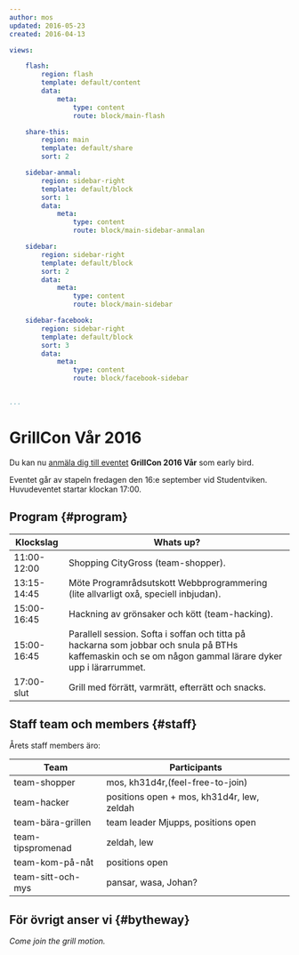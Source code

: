 ```yaml
---
author: mos
updated: 2016-05-23
created: 2016-04-13

views:

    flash:
        region: flash
        template: default/content
        data:
            meta:
                type: content
                route: block/main-flash

    share-this:
        region: main
        template: default/share
        sort: 2

    sidebar-anmal:
        region: sidebar-right
        template: default/block
        sort: 1
        data:
            meta:
                type: content
                route: block/main-sidebar-anmalan

    sidebar:
        region: sidebar-right
        template: default/block
        sort: 2
        data:
            meta:
                type: content
                route: block/main-sidebar

    sidebar-facebook:
        region: sidebar-right
        template: default/block
        sort: 3
        data:
            meta:
                type: content
                route: block/facebook-sidebar


...
```

GrillCon Vår 2016
===============================

Du kan nu [anmäla dig till eventet](https://github.com/dbwebb-se/grillcon/issues/2) **GrillCon 2016 Vår** som early bird.

Eventet går av stapeln fredagen den 16:e september vid Studentviken. Huvudeventet startar klockan 17:00.



Program {#program}
-------------------------------

| Klockslag         | Whats up?                          |
|-------------------|------------------------------------|
| 11:00-12:00     | Shopping CityGross (team-shopper).                |
| 13:15-14:45     | Möte Programrådsutskott Webbprogrammering (lite allvarligt oxå, speciell inbjudan).    |
| 15:00-16:45     | Hackning av grönsaker och kött (team-hacking). |
| 15:00-16:45     | Parallell session. Softa i soffan och titta på hackarna som jobbar och snula på BTHs kaffemaskin och se om någon gammal lärare dyker upp i lärarrummet. |
| 17:00-slut      | Grill med förrätt, varmrätt, efterrätt och snacks. |




Staff team och members {#staff}
-------------------------------

Årets staff members äro:

| Team              | Participants                       |
|-------------------|------------------------------------|
| team-shopper      | mos, kh31d4r,(feel-free-to-join)   |
| team-hacker       | positions open + mos, kh31d4r, lew, zeldah |
| team-bära-grillen | team leader Mjupps, positions open |
| team-tipspromenad | zeldah, lew                        |
| team-kom-på-nåt   | positions open                     |
| team-sitt-och-mys | pansar, wasa, Johan?               |



För övrigt anser vi {#bytheway}
------------------------------

*Come join the grill motion.*
